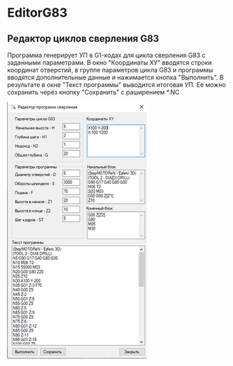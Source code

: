 # EditorG83
## Редактор циклов сверления G83
Программа генерирует УП в G1-кодах для цикла сверления G83 с заданными параметрами. В окно "Координаты ХУ" вводятся строки координат отверстий,
в группе параметров цикла G83 и программы вводятся дополнительные данные и нажимается кнопка "Выполнить". В результате в окне "Текст программы"
выводится итоговая УП. Ее можно сохранить через кнопку "Сохранить" с раширением *.NC

![Форма](https://github.com/PalarmAlex/EditorG83/raw/master/Form.png)
